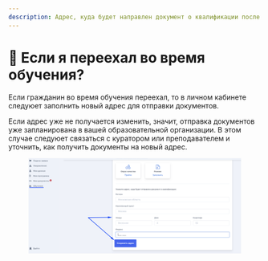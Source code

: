 ```yaml
---
description: Адрес, куда будет направлен документ о квалификации после завершения обучения
---
```


# 🚗 Если я переехал во время обучения?

Если гражданин во время обучения переехал, то в личном кабинете следуюет заполнить новый адрес для отправки документов.&#x20;

Если адрес уже не получается изменить, значит, отправка документов уже запланирована в вашей образовательной организации. В этом случае следуюет связаться с куратором или преподавателем и уточнить, как получить документы на новый адрес.

<figure><img src="../.gitbook/assets/image.png" alt=""><figcaption></figcaption></figure>

